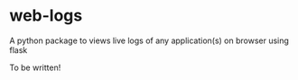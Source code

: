 # web-logs
A python package to views live logs of any application(s) on browser using flask

To be written!
